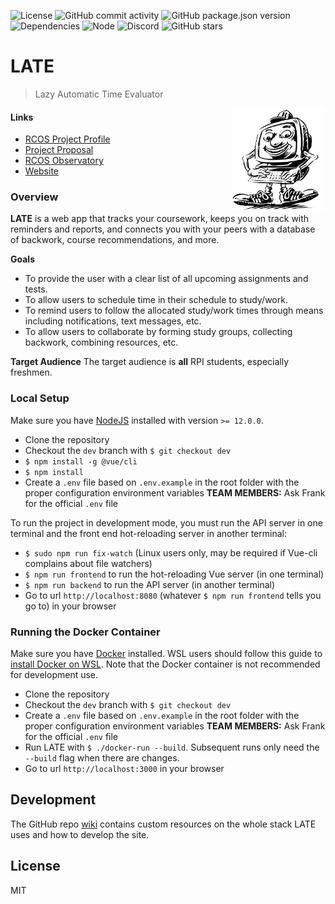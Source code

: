 ![License](https://img.shields.io/github/license/Apexal/late.svg)
![GitHub commit activity](https://img.shields.io/github/commit-activity/m/Apexal/late.svg?color=red)
![GitHub package.json version](https://img.shields.io/github/package-json/v/Apexal/late.svg)
![Dependencies](https://img.shields.io/david/Apexal/late.svg)
![Node](https://img.shields.io/badge/node-%3E%3D%2011.0.0-brightgreen.svg)
![Discord](https://img.shields.io/discord/514854227462324244.svg?label=discord)
![GitHub stars](https://img.shields.io/github/stars/Apexal/late.svg)



# LATE


> Lazy Automatic Time Evaluator

  <img align="right" src="./src/assets/img/sisman.svg" width="150">


#### Links

- [RCOS Project Profile](https://rcos.io/projects/apexal/late/profile)
- [Project Proposal](https://docs.google.com/document/d/19D9do_i9MQvUSwz2oh7kbKlGVwLrpwxIYsgLeVjuQfU/view)
- [RCOS Observatory](https://rcos.io/)
- [Website](https://www.late.work/)

### Overview

**LATE** is a web app that tracks your coursework, keeps you on track with reminders and reports, and connects you with your peers with a database of backwork, course recommendations, and more.

**Goals**

- To provide the user with a clear list of all upcoming assignments and tests.
- To allow users to schedule time in their schedule to study/work.
- To remind users to follow the allocated study/work times through means including notifications, text messages, etc.
- To allow users to collaborate by forming study groups, collecting backwork, combining resources, etc.

**Target Audience**
The target audience is **all** RPI students, especially freshmen.

### Local Setup

Make sure you have [NodeJS](https://nodejs.org/en/download/) installed with version `>= 12.0.0`.

- Clone the repository
- Checkout the `dev` branch with `$ git checkout dev`
- `$ npm install -g @vue/cli`
- `$ npm install`
- Create a `.env` file based on `.env.example` in the root folder with the proper configuration environment variables **TEAM MEMBERS:** Ask Frank for the official `.env` file

To run the project in development mode, you must run the API server in one terminal and the front end hot-reloading server in another terminal:

- `$ sudo npm run fix-watch` (Linux users only, may be required if Vue-cli complains about file watchers)
- `$ npm run frontend` to run the hot-reloading Vue server (in one terminal)
- `$ npm run backend` to run the API server (in another terminal)
- Go to url `http://localhost:8080` (whatever `$ npm run frontend` tells you go to) in your browser

### Running the Docker Container

Make sure you have [Docker](https://docs.docker.com/install/) installed. WSL users should follow this guide to [install Docker on WSL](https://blog.jayway.com/2017/04/19/running-docker-on-bash-on-windows/). Note that the Docker container is not recommended for development use.

- Clone the repository
- Checkout the `dev` branch with `$ git checkout dev`
- Create a `.env` file based on `.env.example` in the root folder with the proper configuration environment variables **TEAM MEMBERS:** Ask Frank for the official `.env` file
- Run LATE with `$ ./docker-run --build`. Subsequent runs only need the `--build` flag when there are changes.
- Go to url `http://localhost:3000` in your browser

## Development
The GitHub repo [wiki](https://github.com/Apexal/late/wiki) contains custom resources on the whole stack LATE uses and how to develop the site.

## License
MIT
